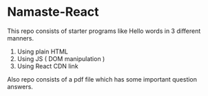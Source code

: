 # Namaste-React

This repo consists of starter programs like Hello words in 3 different manners. 
  1) Using plain HTML 
  2) Using JS ( DOM manipulation ) 
  3) Using React CDN link

Also repo consists of a pdf file which has some important question answers.
